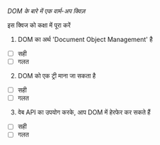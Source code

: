 _DOM के बारे में एक वार्म-अप क्विज़_

इस क्विज को कक्षा में पूरा करें

1. DOM का अर्थ 'Document Object Management' है

- [ ] सही
- [ ] गलत

2. DOM को एक ट्री माना जा सकता है

- [ ] सही
- [ ] गलत

3. वेब API का उपयोग करके, आप DOM में हेरफेर कर सकते हैं

- [ ] सही
- [ ] गलत
